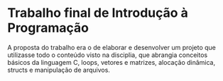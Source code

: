 # Trabalho final de Introdução à Programação
A proposta do trabalho era o de elaborar e desenvolver um projeto que utilizasse todo o conteúdo visto na disciplia, que abrangia conceitos básicos da linguagem C, loops, vetores e matrizes, alocação dinâmica, structs e manipulação de arquivos.
